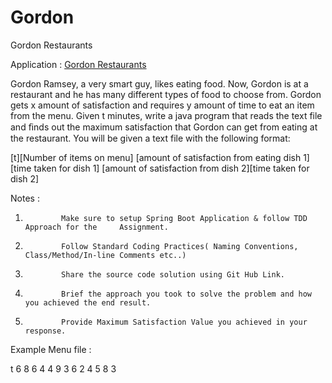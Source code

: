 # Gordon
Gordon Restaurants

Application : <a href="https://gordon.cfapps.io/">Gordon Restaurants</a>

Gordon Ramsey, a very smart guy, likes eating food. Now, Gordon is at a restaurant and he has many different types of food to choose from. Gordon gets x amount of satisfaction and requires y amount of time to eat an item from the menu. Given t minutes, write a java program that reads the text file and ﬁnds out the maximum satisfaction that Gordon can get from eating at the restaurant. You will be given a text file with the following format:
 

[t][Number of items on menu]
[amount of satisfaction from eating dish 1][time taken for dish 1]
[amount of satisfaction from dish 2][time taken for dish 2]

Notes :
 
1.             Make sure to setup Spring Boot Application & follow TDD Approach for the     Assignment.
2.             Follow Standard Coding Practices( Naming Conventions, Class/Method/In-line Comments etc..)
3.             Share the source code solution using Git Hub Link.
4.             Brief the approach you took to solve the problem and how you achieved the end result.
5.             Provide Maximum Satisfaction Value you achieved in your response.
 
 
Example Menu file : 

t 6
8 6
4 4
9 3
6 2
4 5
8 3
